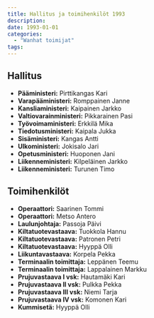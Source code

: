 ```yaml
---
title: Hallitus ja toimihenkilöt 1993
description: 
date: 1993-01-01
categories:
  - "Wanhat toimijat"
tags:
---
```



## Hallitus
- **Pääministeri:**	Pirttikangas Kari
- **Varapääministeri:**	Romppainen Janne
- **Kansliaministeri:**	Kaipainen Jarkko
- **Valtiovarainministeri:**	Pikkarainen Pasi
- **Työvoimaministeri:**	Erkkilä Mika
- **Tiedotusministeri:**	Kaipala Jukka
- **Sisäministeri:**	Kangas Antti
- **Ulkoministeri:**	Jokisalo Jari
- **Opetusministeri:**	Huoponen Jani
- **Liikenneministeri:**	Kilpeläinen Jarkko
- **Liikenneministeri:**	Turunen Timo

## Toimihenkilöt
- **Operaattori:**	Saarinen Tommi
- **Operaattori:**	Metso Antero
- **Laulunjohtaja:**	Passoja Päivi
- **Kiltatuotevastaava:**	Tuokkola Hannu
- **Kiltatuotevastaava:**	Patronen Petri
- **Kiltatuotevastaava:**	Hyyppä Olli
- **Liikuntavastaava:**	Korpela Pekka
- **Terminaalin toimittaja:**	Leppänen Teemu
- **Terminaalin toimittaja:**	Lappalainen Markku
- **Prujuvastaava I vsk:**	Hautamäki Kari
- **Prujuvastaava II vsk:**	Pulkka Pekka
- **Prujuvastaava III vsk:**	Niemi Tarja
- **Prujuvastaava IV vsk:**	Komonen Kari
- **Kummisetä:**	Hyyppä Olli